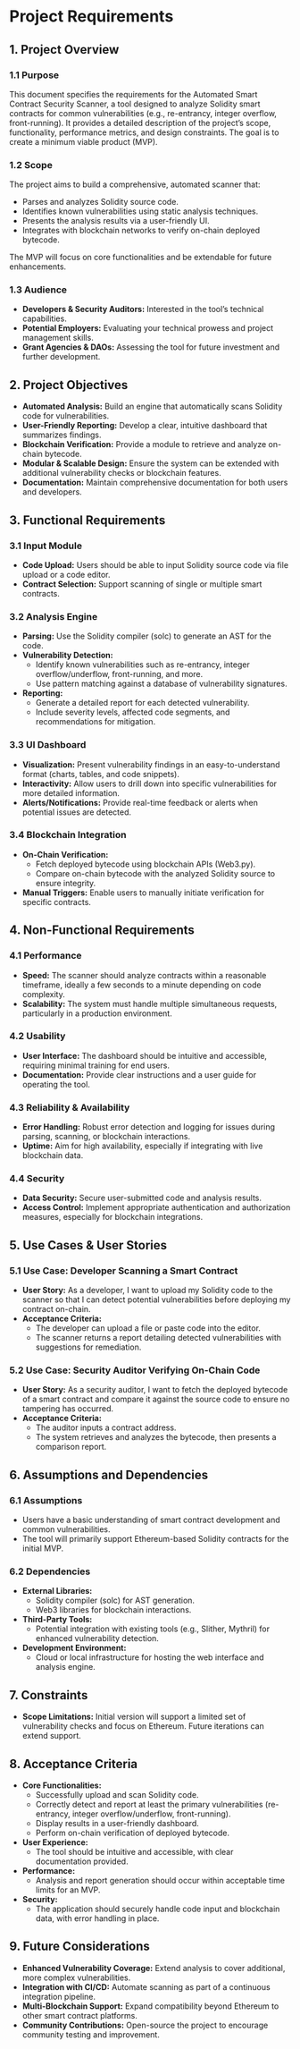 # Project Requirements

## 1. Project Overview

### 1.1 Purpose

This document specifies the requirements for the Automated Smart Contract Security Scanner, a tool designed to analyze Solidity smart contracts for common vulnerabilities (e.g., re-entrancy, integer overflow, front-running). It provides a detailed description of the project’s scope, functionality, performance metrics, and design constraints. The goal is to create a minimum viable product (MVP).

### 1.2 Scope

The project aims to build a comprehensive, automated scanner that:

- Parses and analyzes Solidity source code.
- Identifies known vulnerabilities using static analysis techniques.
- Presents the analysis results via a user-friendly UI.
- Integrates with blockchain networks to verify on-chain deployed bytecode.

The MVP will focus on core functionalities and be extendable for future enhancements.

### 1.3 Audience

- **Developers & Security Auditors:** Interested in the tool’s technical capabilities.
- **Potential Employers:** Evaluating your technical prowess and project management skills.
- **Grant Agencies & DAOs:** Assessing the tool for future investment and further development.

## 2. Project Objectives

- **Automated Analysis:** Build an engine that automatically scans Solidity code for vulnerabilities.
- **User-Friendly Reporting:** Develop a clear, intuitive dashboard that summarizes findings.
- **Blockchain Verification:** Provide a module to retrieve and analyze on-chain bytecode.
- **Modular & Scalable Design:** Ensure the system can be extended with additional vulnerability checks or blockchain features.
- **Documentation:** Maintain comprehensive documentation for both users and developers.

## 3. Functional Requirements

### 3.1 Input Module

- **Code Upload:** Users should be able to input Solidity source code via file upload or a code editor.
- **Contract Selection:** Support scanning of single or multiple smart contracts.

### 3.2 Analysis Engine

- **Parsing:** Use the Solidity compiler (solc) to generate an AST for the code.
- **Vulnerability Detection:**
  - Identify known vulnerabilities such as re-entrancy, integer overflow/underflow, front-running, and more.
  - Use pattern matching against a database of vulnerability signatures.
- **Reporting:**
  - Generate a detailed report for each detected vulnerability.
  - Include severity levels, affected code segments, and recommendations for mitigation.

### 3.3 UI Dashboard

- **Visualization:** Present vulnerability findings in an easy-to-understand format (charts, tables, and code snippets).
- **Interactivity:** Allow users to drill down into specific vulnerabilities for more detailed information.
- **Alerts/Notifications:** Provide real-time feedback or alerts when potential issues are detected.

### 3.4 Blockchain Integration

- **On-Chain Verification:**
  - Fetch deployed bytecode using blockchain APIs (Web3.py).
  - Compare on-chain bytecode with the analyzed Solidity source to ensure integrity.
- **Manual Triggers:** Enable users to manually initiate verification for specific contracts.

## 4. Non-Functional Requirements

### 4.1 Performance

- **Speed:** The scanner should analyze contracts within a reasonable timeframe, ideally a few seconds to a minute depending on code complexity.
- **Scalability:** The system must handle multiple simultaneous requests, particularly in a production environment.

### 4.2 Usability

- **User Interface:** The dashboard should be intuitive and accessible, requiring minimal training for end users.
- **Documentation:** Provide clear instructions and a user guide for operating the tool.

### 4.3 Reliability & Availability

- **Error Handling:** Robust error detection and logging for issues during parsing, scanning, or blockchain interactions.
- **Uptime:** Aim for high availability, especially if integrating with live blockchain data.

### 4.4 Security

- **Data Security:** Secure user-submitted code and analysis results.
- **Access Control:** Implement appropriate authentication and authorization measures, especially for blockchain integrations.

## 5. Use Cases & User Stories

### 5.1 Use Case: Developer Scanning a Smart Contract

- **User Story:**
  As a developer, I want to upload my Solidity code to the scanner so that I can detect potential vulnerabilities before deploying my contract on-chain.
- **Acceptance Criteria:**
  - The developer can upload a file or paste code into the editor.
  - The scanner returns a report detailing detected vulnerabilities with suggestions for remediation.

### 5.2 Use Case: Security Auditor Verifying On-Chain Code

- **User Story:**
  As a security auditor, I want to fetch the deployed bytecode of a smart contract and compare it against the source code to ensure no tampering has occurred.
- **Acceptance Criteria:**
  - The auditor inputs a contract address.
  - The system retrieves and analyzes the bytecode, then presents a comparison report.

## 6. Assumptions and Dependencies

### 6.1 Assumptions

- Users have a basic understanding of smart contract development and common vulnerabilities.
- The tool will primarily support Ethereum-based Solidity contracts for the initial MVP.

### 6.2 Dependencies

- **External Libraries:**
  - Solidity compiler (solc) for AST generation.
  - Web3 libraries for blockchain interactions.
- **Third-Party Tools:**
  - Potential integration with existing tools (e.g., Slither, Mythril) for enhanced vulnerability detection.
- **Development Environment:**
  - Cloud or local infrastructure for hosting the web interface and analysis engine.

## 7. Constraints

- **Scope Limitations:** Initial version will support a limited set of vulnerability checks and focus on Ethereum. Future iterations can extend support.

## 8. Acceptance Criteria

- **Core Functionalities:**
  - Successfully upload and scan Solidity code.
  - Correctly detect and report at least the primary vulnerabilities (re-entrancy, integer overflow/underflow, front-running).
  - Display results in a user-friendly dashboard.
  - Perform on-chain verification of deployed bytecode.
- **User Experience:**
  - The tool should be intuitive and accessible, with clear documentation provided.
- **Performance:**
  - Analysis and report generation should occur within acceptable time limits for an MVP.
- **Security:**
  - The application should securely handle code input and blockchain data, with error handling in place.

## 9. Future Considerations

- **Enhanced Vulnerability Coverage:** Extend analysis to cover additional, more complex vulnerabilities.
- **Integration with CI/CD:** Automate scanning as part of a continuous integration pipeline.
- **Multi-Blockchain Support:** Expand compatibility beyond Ethereum to other smart contract platforms.
- **Community Contributions:** Open-source the project to encourage community testing and improvement.
